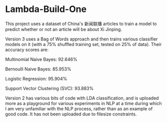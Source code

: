 # Lambda-Build-One

This project uses a dataset of China's 新闻联播 articles to train a model to predict whether or not an article will be about Xi Jinping. 

Version 3 uses a Bag of Words approach and then trains various classifier models on it (with a 75% shuffled training set, tested on 25% of data). Their accuracy scores are:

Multinomial Naive Bayes: 92.646%

Bernoulli Naive Bayes: 85.953%

Logistic Regression: 95.904%

Support Vector Clustering (SVC): 93.883%


Version 2 has various bits of code with LDA classification, and is uploaded more as a playground for various experiments in NLP at a time during which I am very unfamiliar with the NLP process, rather than as an example of good code. It has not been uploaded due to filesize constraints.
